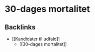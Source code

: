 # 30-dages mortalitet

## Backlinks
* [[Kandidater til udfald]]
	* [[30-dages mortalitet]]

<!-- {BearID:32CB491F-3550-49D4-982D-2A5930146F40-4241-000001E9ADA52128} -->

